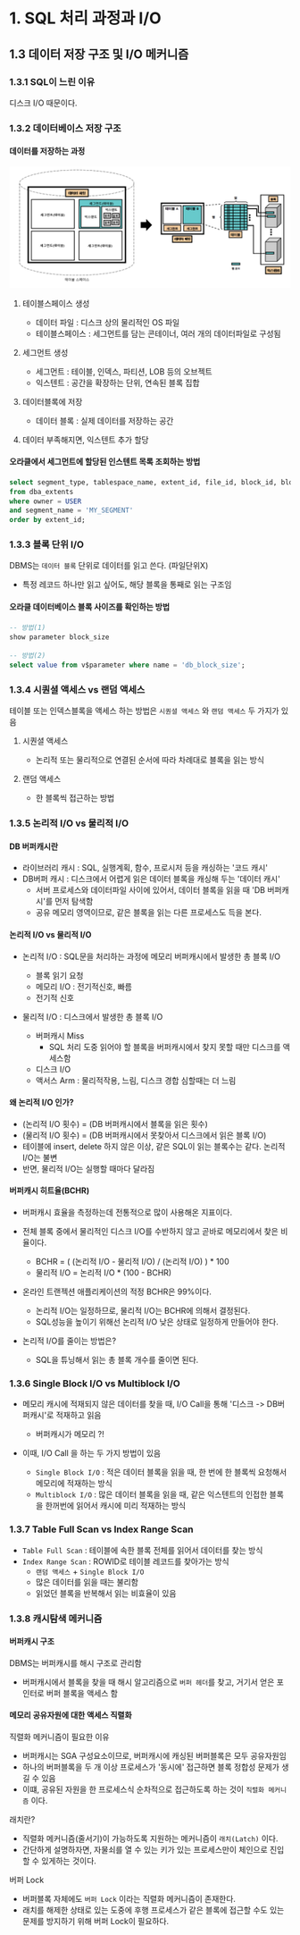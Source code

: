 # 1. SQL 처리 과정과 I/O

## 1.3 데이터 저장 구조 및 I/O 메커니즘

### 1.3.1 SQL이 느린 이유

디스크 I/O 때문이다. 

### 1.3.2 데이터베이스 저장 구조

#### 데이터를 저장하는 과정

![img](https://github.com/devfrom2ne1/kind_sql_tuning/blob/main/images/TableSpace.png)

1. 테이블스페이스 생성
    - 데이터 파일 : 디스크 상의 물리적인 OS 파일
    - 테이블스페이스 : 세그먼트를 담는 콘테이너, 여러 개의 데이터파일로 구성됨 

2. 세그먼트 생성
    - 세그먼트 : 테이블, 인덱스, 파티션, LOB 등의 오브젝트
    - 익스텐트 : 공간을 확장하는 단위, 연속된 블록 집합

3. 데이터블록에 저장
    - 데이터 블록 : 실제 데이터를 저장하는 공간

4. 데이터 부족해지면, 익스텐트 추가 할당

#### 오라클에서 세그먼트에 할당된 인스텐트 목록 조회하는 방법

```sql
select segment_type, tablespace_name, extent_id, file_id, block_id, blocks 
from dba_extents
where owner = USER
and segment_name = 'MY_SEGMENT'
order by extent_id;
```

### 1.3.3 블록 단위 I/O

DBMS는 `데이터 블록` 단위로 데이터를 읽고 쓴다. (파일단위X)
- 특정 레코드 하나만 읽고 싶어도, 해당 블록을 통째로 읽는 구조임

#### 오라클 데이터베이스 블록 사이즈를 확인하는 방법

```sql
-- 방법(1)
show parameter block_size

-- 방법(2)
select value from v$parameter where name = 'db_block_size';
```

### 1.3.4 시퀀셜 액세스 vs 랜덤 액세스

테이블 또는 인덱스블록을 액세스 하는 방법은 `시퀀셜 액세스` 와 `랜덤 액세스` 두 가지가 있음

1. 시퀀셜 액세스
    - 논리적 또는 물리적으로 연결된 순서에 따라 차례대로 블록을 읽는 방식

2. 랜덤 액세스
    - 한 블록씩 접근하는 방법 

### 1.3.5 논리적 I/O vs 물리적 I/O

#### DB 버퍼캐시란

- 라이브러리 캐시 : SQL, 실행계획, 함수, 프로시저 등을 캐싱하는 '코드 캐시'
- DB버퍼 캐시 : 디스크에서 어렵게 읽은 데이터 블록을 캐싱해 두는 '데이터 캐시'
    - 서버 프로세스와 데이터파일 사이에 있어서, 데이터 블록을 읽을 때 'DB 버퍼캐시'를 먼저 탐색함
    - 공유 메모리 영역이므로, 같은 블록을 읽는 다른 프로세스도 득을 본다. 

#### 논리적 I/O vs 물리적 I/O

- 논리적 I/O : SQL문을 처리하는 과정에 메모리 버퍼캐시에서 발생한 총 블록 I/O
    - 블록 읽기 요청
    - 메모리 I/O : 전기적신호, 빠름
    - 전기적 신호

- 물리적 I/O : 디스크에서 발생한 총 블록 I/O
    - 버퍼캐시 Miss 
        - SQL 처리 도중 읽어야 할 블록을 버퍼캐시에서 찾지 못할 때만 디스크를 액세스함
    - 디스크 I/O
    - 액서스 Arm : 물리적작용, 느림, 디스크 경합 심할때는 더 느림

#### 왜 논리적 I/O 인가?

- (논리적 I/O 횟수) = (DB 버퍼캐시에서 블록을 읽은 횟수)
- (물리적 I/O 횟수) = (DB 버퍼캐시에서 못찾아서 디스크에서 읽은 블록 I/O)
- 테이블에 insert, delete 하지 않은 이상, 같은 SQL이 읽는 블록수는 같다. 논리적 I/O는 불변
- 반면, 물리적 I/O는 실행할 때마다 달라짐

#### 버퍼캐시 히트율(BCHR)

- 버퍼캐시 효율을 측정하는데 전통적으로 많이 사용해온 지표이다. 

- 전체 블록 중에서 물리적인 디스크 I/O를 수반하지 않고 곧바로 메모리에서 찾은 비율이다.
    - BCHR = ( (논리적 I/O - 물리적 I/O) / (논리적 I/O) ) * 100
    - 물리적 I/O = 논리적 I/O * (100 - BCHR)

- 온라인 트랜젝션 애플리케이션의 적정 BCHR은 99%이다. 
    - 논리적 I/O는 일정하므로, 물리적 I/O는 BCHR에 의해서 결정된다. 
    - SQL성능을 높이기 위해선 논리적 I/O 낮은 상태로 일정하게 만들어야 한다.

- 논리적 I/O를 줄이는 방법은?
    - SQL을 튜닝해서 읽는 총 블록 개수를 줄이면 된다. 

### 1.3.6 Single Block I/O vs Multiblock I/O

- 메모리 캐시에 적재되지 않은 데이터를 찾을 때, I/O Call을 통해 '디스크 -> DB버퍼캐시'로 적재하고 읽음
    - 버퍼캐시가 메모리 ?!

- 이때, I/O Call 을 하는 두 가지 방법이 있음
    - `Single Block I/O` : 적은 데이터 블록을 읽을 때, 한 번에 한 블록씩 요청해서 메모리에 적재하는 방식
    - `Multiblock I/O` : 많은 데이터 블록을 읽을 때, 같은 익스텐트의 인접한 블록을 한꺼번에 읽어서 캐시에 미리 적재하는 방식

### 1.3.7 Table Full Scan vs Index Range Scan 

- `Table Full Scan` : 테이블에 속한 블록 전체를 읽어서 데이터를 찾는 방식
- `Index Range Scan` : ROWID로 테이블 레코드를 찾아가는 방식
    - `랜덤 액세스` + `Single Block I/O`
    - 많은 데이터를 읽을 때는 불리함
    - 읽었던 블록을 반복해서 읽는 비효율이 있음

### 1.3.8 캐시탐색 메커니즘

#### 버퍼캐시 구조

DBMS는 버퍼캐시를 해시 구조로 관리함
- 버퍼캐시에서 블록을 찾을 때 해시 알고리즘으로 `버퍼 헤더`를 찾고, 거기서 얻은 포인터로 버퍼 블록을 액세스 함

#### 메모리 공유자원에 대한 액세스 직렬화

직렬화 메커니즘이 필요한 이유

- 버퍼캐시는 SGA 구성요소이므로, 버퍼캐시에 캐싱된 버퍼블록은 모두 공유자원임
- 하나의 버퍼블록을 두 개 이상 프로세스가 '동시에' 접근하면 블록 정합성 문제가 생길 수 있음
- 이떄, 공유된 자원을 한 프로세스식 순차적으로 접근하도록 하는 것이 `직렬화 메커니즘` 이다.

래치란?
- 직렬화 메커니즘(줄서기)이 가능하도록 지원하는 메커니즘이 `래치(Latch)` 이다.
- 간단하게 설명하자면, 자물쇠를 열 수 있는 키가 있는 프로세스만이 체인으로 진입할 수 있게하는 것이다. 

버퍼 Lock
- 버퍼블록 자체에도 `버퍼 Lock` 이라는 직렬화 메커니즘이 존재한다. 
- 래치를 해제한 상태로 있는 도중에 후행 프로세스가 같은 블록에 접근할 수도 있는 문제를 방지하기 위해 버퍼 Lock이 필요하다. 

